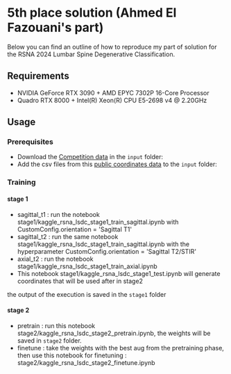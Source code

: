 # 5th place solution (Ahmed El Fazouani's part)
Below you can find an outline of how to reproduce my part of solution for the RSNA 2024 Lumbar Spine Degenerative Classification.
## Requirements
- NVIDIA GeForce RTX 3090 + AMD EPYC 7302P 16-Core Processor
- Quadro RTX 8000 + Intel(R) Xeon(R) CPU E5-2698 v4 @ 2.20GHz
## Usage
### Prerequisites
- Download the [Competition data](https://www.kaggle.com/competitions/rsna-2024-lumbar-spine-degenerative-classification/data) in the `input` folder: 
- Add the csv files from this [public coordinates data](https://www.kaggle.com/datasets/brendanartley/lumbar-coordinate-pretraining-dataset) to the `input` folder:
### Training
#### stage 1
- sagittal_t1 : run the notebook stage1/kaggle_rsna_lsdc_stage1_train_sagittal.ipynb with CustomConfig.orientation =  'Sagittal T1'
- sagittal_t2 : run the same notebook stage1/kaggle_rsna_lsdc_stage1_train_sagittal.ipynb with the hyperparameter CustomConfig.orientation = 'Sagittal T2/STIR'
- axial_t2 : run the notebook stage1/kaggle_rsna_lsdc_stage1_train_axial.ipynb
- This notebook stage1/kaggle_rsna_lsdc_stage1_test.ipynb will generate coordinates that will be used after in stage2

the output of the execution is saved in the `stage1` folder
#### stage 2
- pretrain : run this notebook stage2/kaggle_rsna_lsdc_stage2_pretrain.ipynb, the weights will be saved in `stage2` folder.
- finetune : take the weights with the best aug from the pretraining phase, then use this notebook for finetuning : stage2/kaggle_rsna_lsdc_stage2_finetune.ipynb



